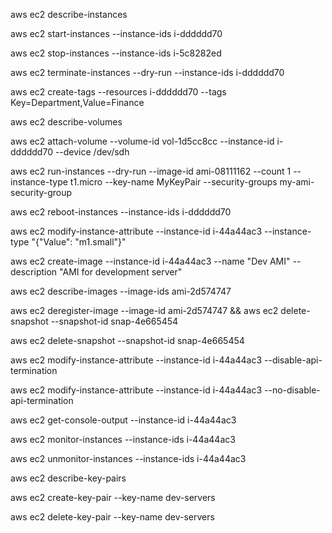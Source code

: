 aws ec2 describe-instances

aws ec2 start-instances --instance-ids i-dddddd70

aws ec2 stop-instances --instance-ids i-5c8282ed

aws ec2 terminate-instances --dry-run --instance-ids i-dddddd70

aws ec2 create-tags --resources i-dddddd70 --tags Key=Department,Value=Finance

aws ec2 describe-volumes 

aws ec2 attach-volume  --volume-id vol-1d5cc8cc --instance-id i-dddddd70 --device /dev/sdh

aws ec2 run-instances --dry-run --image-id ami-08111162 --count 1 --instance-type t1.micro --key-name MyKeyPair --security-groups my-ami-security-group

aws ec2 reboot-instances --instance-ids i-dddddd70 

aws ec2 modify-instance-attribute --instance-id i-44a44ac3 --instance-type "{\"Value\": \"m1.small\"}"

aws ec2 create-image --instance-id i-44a44ac3 --name "Dev AMI" --description "AMI for development server"

aws ec2 describe-images --image-ids ami-2d574747

aws ec2 deregister-image --image-id ami-2d574747 && aws ec2 delete-snapshot --snapshot-id snap-4e665454

aws ec2 delete-snapshot --snapshot-id snap-4e665454

aws ec2 modify-instance-attribute --instance-id i-44a44ac3 --disable-api-termination

aws ec2 modify-instance-attribute --instance-id i-44a44ac3 --no-disable-api-termination

aws ec2 get-console-output --instance-id i-44a44ac3

aws ec2 monitor-instances --instance-ids i-44a44ac3

aws ec2 unmonitor-instances --instance-ids i-44a44ac3

aws ec2 describe-key-pairs

aws ec2 create-key-pair --key-name dev-servers

aws ec2 delete-key-pair --key-name dev-servers
